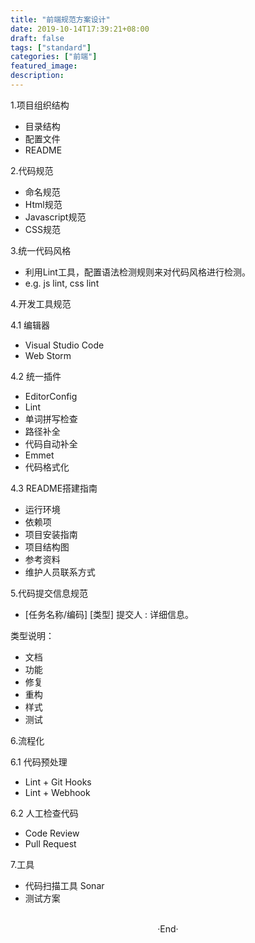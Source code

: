 ```yaml
---
title: "前端规范方案设计"
date: 2019-10-14T17:39:21+08:00
draft: false
tags: ["standard"]
categories: ["前端"]
featured_image: 
description: 
---
```


1.项目组织结构

- 目录结构
- 配置文件
- README

2.代码规范

- 命名规范
- Html规范
- Javascript规范
- CSS规范

3.统一代码风格

- 利用Lint工具，配置语法检测规则来对代码风格进行检测。
- e.g.  js lint, css lint

4.开发工具规范

4.1 编辑器

- Visual Studio Code 
- Web Storm

4.2 统一插件

- EditorConfig
- Lint
- 单词拼写检查
- 路径补全
- 代码自动补全
- Emmet
- 代码格式化

4.3 README搭建指南

- 运行环境
- 依赖项
- 项目安装指南
- 项目结构图
- 参考资料
- 维护人员联系方式

5.代码提交信息规范

- [任务名称/编码] [类型] 提交人 : 详细信息。

类型说明：

- 文档
- 功能
- 修复
- 重构
- 样式
- 测试

6.流程化

6.1 代码预处理 
- Lint + Git Hooks
- Lint + Webhook

6.2 人工检查代码 
- Code Review
- Pull Request

7.工具

- 代码扫描工具 Sonar
- 测试方案

<br>

<center>  ·End·  </center>